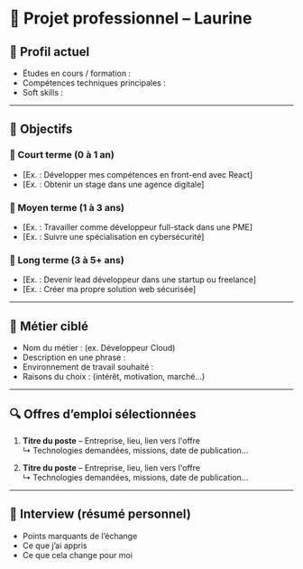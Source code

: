 # 💼 Projet professionnel – Laurine

## 👤 Profil actuel
- Études en cours / formation :
- Compétences techniques principales :
- Soft skills :

---

## 🎯 Objectifs

### 🔹 Court terme (0 à 1 an)
- [Ex. : Développer mes compétences en front-end avec React]
- [Ex. : Obtenir un stage dans une agence digitale]

### 🔹 Moyen terme (1 à 3 ans)
- [Ex. : Travailler comme développeur full-stack dans une PME]
- [Ex. : Suivre une spécialisation en cybersécurité]

### 🔹 Long terme (3 à 5+ ans)
- [Ex. : Devenir lead développeur dans une startup ou freelance]
- [Ex. : Créer ma propre solution web sécurisée]

---

## 💼 Métier ciblé
- Nom du métier : (ex. Développeur Cloud)
- Description en une phrase :
- Environnement de travail souhaité :
- Raisons du choix : (intérêt, motivation, marché...)

---

## 🔍 Offres d’emploi sélectionnées
1. **Titre du poste** – Entreprise, lieu, lien vers l'offre  
   ↳ Technologies demandées, missions, date de publication...

2. **Titre du poste** – Entreprise, lieu, lien vers l'offre  
   ↳ Technologies demandées, missions, date de publication...

---

## 🧠 Interview (résumé personnel)
- Points marquants de l’échange
- Ce que j’ai appris
- Ce que cela change pour moi

